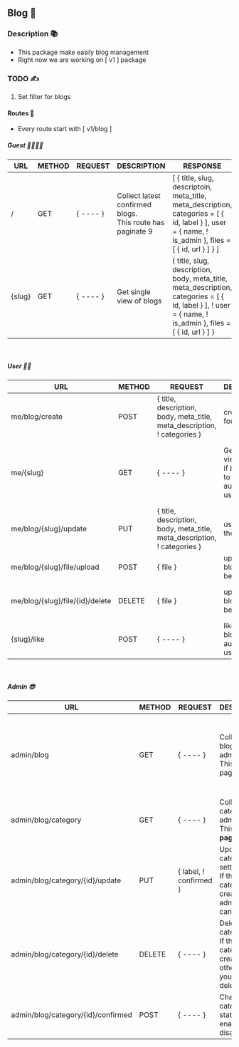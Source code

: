 ## Blog 📑

### Description 📚
- This package make easily blog management
- Right now we are working on [ v1 ] package

### TODO ✍️
1. Set filter for blogs

#### Routes 🚀
- Every route start with [ v1/blog ] 

##### Guest 🧑‍⚕️👨‍⚕️

| URL | METHOD | REQUEST | DESCRIPTION | RESPONSE                                                                                                                                              |
| ----- | ----- | ----- | ----- |-------------------------------------------------------------------------------------------------------------------------------------------------------|
| / | GET | { ---- } | Collect latest confirmed blogs.<br>This route has paginate 9 | [ { title, slug, descriptoin, meta_title, meta_description, categories = [ { id, label } ], user = { name, ! is_admin }, files = [ { id, url } ]  } ] |
| {slug} | GET | { ---- } | Get single view of blogs | { title, slug, description, body, meta_title, meta_description, categories = [ { id, label } ], ! user = { name, ! is_admin }, files = [ { id, url } ] }                       |

<br>

##### User 🧑‍💻

| URL                             | METHOD | REQUEST                                                                  | DESCRIPTION                                                   | RESPONSE                                                                                                                  |
|---------------------------------|--------|--------------------------------------------------------------------------|---------------------------------------------------------------|---------------------------------------------------------------------------------------------------------------------------|
| me/blog/create                  | POST   | { title, description, body, meta_title, meta_description, ! categories } | create a blog for user                                        | { message, blog = { slug } }                                                                                              |
| me/{slug}                       | GET    | { ---- }                                                                 | Get single view of blogs if blog belong to authenitacted user | { title, slug, description, body, meta_title, meta_description, categories = [ { id, label } ], files = [ { id, url } ] } |
| me/blog/{slug}/update           | PUT    | { title, description, body, meta_title, meta_description, ! categories } | user update the his blog                                      | { message, blog = { slug } }                                                                                              |
| me/blog/{slug}/file/upload      | POST   | { file }  | upload file for blog if blog belong to user                   | { message, file = { url } }                                                                                               |
| me/blog/{slug}/file/{id}/delete | DELETE | { file }  | upload file for blog if blog belong to user                   | { message, file = { id } }      or { message, blog = { slug } }                                                           |
| {slug}/like                     | POST   | { ---- }                                                                 | like and unlike blog by authenticated user                    | { message, blog = { slug } }                                                                                              |

<br>

##### Admin 😎

| URL                                | METHOD | REQUEST                | DESCRIPTION                                                                     | RESPONSE                                                                                                                    |
|------------------------------------|--------|------------------------|---------------------------------------------------------------------------------|-----------------------------------------------------------------------------------------------------------------------------|
| admin/blog                         | GET    | { ---- }               | Collect latest blogs for admin<br>This route has paginate 9                     | [ { title, slug, description, meta_title, meta_description, categories = [ { id, label } ], user = { name, ! is_admin }, files = [ { id, url } ] } ] |
| admin/blog/category                | GET    | { ---- }               | Collect categories for admin<br>This route has <b>paginate 9</b>                | [ { id, label, user = { name, is_admin }, confirmed } ]                                                                     | 
| admin/blog/category/{id}/update    | PUT    | { label, ! confirmed } | Update category setting<br>If the category created by admin label can change to | { message, category = { id } }                                                                                              | 
| admin/blog/category/{id}/delete    | DELETE | { ---- }               | Delete category<br>If the category created by other admin you can't deleted     | { message, category = { id } }                                                                                              | 
| admin/blog/category/{id}/confirmed | POST     | { ---- }               | Change category state to enable or disable                                      | { message, category = { id } }                                                                                              | 
